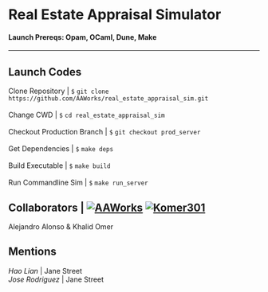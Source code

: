 # Real Estate Appraisal Simulator
#### Launch Prereqs: Opam, OCaml, Dune, Make

---
## Launch Codes
Clone Repository | ```$``` ```git clone https://github.com/AAWorks/real_estate_appraisal_sim.git``` <br><br>
Change CWD | ```$``` ```cd real_estate_appraisal_sim``` <br><br>
Checkout Production Branch | ```$``` ```git checkout prod_server``` <br><br>
Get Dependencies | ```$``` ```make deps``` <br><br>
Build Executable | ```$``` ```make build ``` <br><br>
Run Commandline Sim | ```$``` ```make run_server``` <br>

## Collaborators |  [![AAWorks](https://img.shields.io/static/v1?label=&message=AAWorks&color=blue&style=flat&logo=&logoColor=white)](https://github.com/AAWorks) [![Komer301](https://img.shields.io/static/v1?label=&message=Komer301&color=red&style=flat&logo=&logoColor=white)](https://github.com/Komer301)
Alejandro Alonso & Khalid Omer 

## Mentions
<i>Hao Lian </i>| Jane Street<br>
<i>Jose Rodriguez </i>| Jane Street
